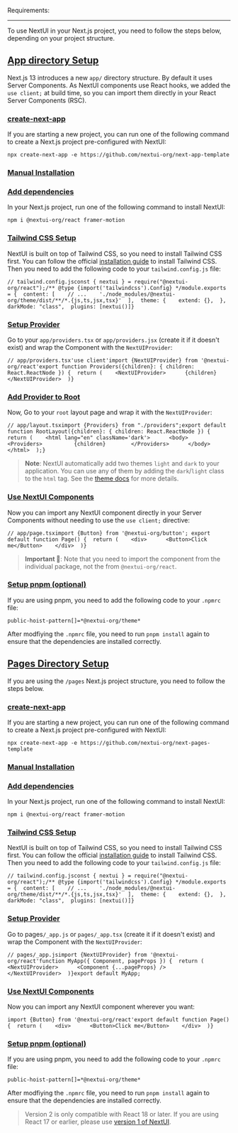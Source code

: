 Requirements:

___

To use NextUI in your Next.js project, you need to follow the steps below, depending on your project structure.

## [App directory Setup](https://nextui.org/docs/frameworks/nextjs#app-directory-setup)

Next.js 13 introduces a new `app/` directory structure. By default it uses Server Components. As NextUI components use React hooks, we added the `use client;` at build time, so you can import them directly in your React Server Components (RSC).

### [create-next-app](https://nextui.org/docs/frameworks/nextjs#create-next-app)

If you are starting a new project, you can run one of the following command to create a Next.js project pre-configured with NextUI:

```
npx create-next-app -e https://github.com/nextui-org/next-app-template
```

### [Manual Installation](https://nextui.org/docs/frameworks/nextjs#manual-installation)

### [Add dependencies](https://nextui.org/docs/frameworks/nextjs#add-dependencies)

In your Next.js project, run one of the following command to install NextUI:

```
npm i @nextui-org/react framer-motion
```

### [Tailwind CSS Setup](https://nextui.org/docs/frameworks/nextjs#tailwind-css-setup)

NextUI is built on top of Tailwind CSS, so you need to install Tailwind CSS first. You can follow the official [installation guide](https://tailwindcss.com/docs/guides/nextjs) to install Tailwind CSS. Then you need to add the following code to your `tailwind.config.js` file:

```
// tailwind.config.jsconst { nextui } = require("@nextui-org/react");/** @type {import('tailwindcss').Config} */module.exports = {  content: [    // ...    './node_modules/@nextui-org/theme/dist/**/*.{js,ts,jsx,tsx}'  ],  theme: {    extend: {},  },  darkMode: "class",  plugins: [nextui()]}
```

### [Setup Provider](https://nextui.org/docs/frameworks/nextjs#setup-provider)

Go to your `app/providers.tsx` or `app/providers.jsx` (create it if it doesn't exist) and wrap the Component with the `NextUIProvider`:

```
// app/providers.tsx'use client'import {NextUIProvider} from '@nextui-org/react'export function Providers({children}: { children: React.ReactNode }) {  return (    <NextUIProvider>      {children}    </NextUIProvider>  )}
```

### [Add Provider to Root](https://nextui.org/docs/frameworks/nextjs#add-provider-to-root)

Now, Go to your `root` layout page and wrap it with the `NextUIProvider`:

```
// app/layout.tsximport {Providers} from "./providers";export default function RootLayout({children}: { children: React.ReactNode }) {  return (    <html lang="en" className='dark'>      <body>        <Providers>          {children}        </Providers>      </body>    </html>  );}
```

> **Note**: NextUI automatically add two themes `light` and `dark` to your application. You can use any of them by adding the `dark`/`light` class to the `html` tag. See the [theme docs](https://nextui.org/docs/customization/customize-theme) for more details.

### [Use NextUI Components](https://nextui.org/docs/frameworks/nextjs#use-nextui-components)

Now you can import any NextUI component directly in your Server Components without needing to use the `use client;` directive:

```
// app/page.tsximport {Button} from '@nextui-org/button'; export default function Page() {  return (    <div>      <Button>Click me</Button>    </div>  )}
```

> **Important 🚨**: Note that you need to import the component from the individual package, not the from `@nextui-org/react`.

### [Setup pnpm (optional)](https://nextui.org/docs/frameworks/nextjs#setup-pnpm-optional)

If you are using pnpm, you need to add the following code to your `.npmrc` file:

```
public-hoist-pattern[]=*@nextui-org/theme*
```

After modfiying the `.npmrc` file, you need to run `pnpm install` again to ensure that the dependencies are installed correctly.

## [Pages Directory Setup](https://nextui.org/docs/frameworks/nextjs#pages-directory-setup)

If you are using the `/pages` Next.js project structure, you need to follow the steps below.

### [create-next-app](https://nextui.org/docs/frameworks/nextjs#create-next-app-1)

If you are starting a new project, you can run one of the following command to create a Next.js project pre-configured with NextUI:

```
npx create-next-app -e https://github.com/nextui-org/next-pages-template
```

### [Manual Installation](https://nextui.org/docs/frameworks/nextjs#manual-installation-1)

### [Add dependencies](https://nextui.org/docs/frameworks/nextjs#add-dependencies-1)

In your Next.js project, run one of the following command to install NextUI:

```
npm i @nextui-org/react framer-motion
```

### [Tailwind CSS Setup](https://nextui.org/docs/frameworks/nextjs#tailwind-css-setup-1)

NextUI is built on top of Tailwind CSS, so you need to install Tailwind CSS first. You can follow the official [installation guide](https://tailwindcss.com/docs/guides/nextjs) to install Tailwind CSS. Then you need to add the following code to your `tailwind.config.js` file:

```
// tailwind.config.jsconst { nextui } = require("@nextui-org/react");/** @type {import('tailwindcss').Config} */module.exports = {  content: [    // ...    './node_modules/@nextui-org/theme/dist/**/*.{js,ts,jsx,tsx}'  ],  theme: {    extend: {},  },  darkMode: "class",  plugins: [nextui()]}
```

### [Setup Provider](https://nextui.org/docs/frameworks/nextjs#setup-provider-1)

Go to pages`/_app.js` or `pages/_app.tsx` (create it if it doesn't exist) and wrap the Component with the `NextUIProvider`:

```
// pages/_app.jsimport {NextUIProvider} from '@nextui-org/react'function MyApp({ Component, pageProps }) {  return (    <NextUIProvider>      <Component {...pageProps} />    </NextUIProvider>  )}export default MyApp;
```

### [Use NextUI Components](https://nextui.org/docs/frameworks/nextjs#use-nextui-components-1)

Now you can import any NextUI component wherever you want:

```
import {Button} from '@nextui-org/react'export default function Page() {  return (    <div>      <Button>Click me</Button>    </div>  )}
```

### [Setup pnpm (optional)](https://nextui.org/docs/frameworks/nextjs#setup-pnpm-optional-1)

If you are using pnpm, you need to add the following code to your `.npmrc` file:

```
public-hoist-pattern[]=*@nextui-org/theme*
```

After modfiying the `.npmrc` file, you need to run `pnpm install` again to ensure that the dependencies are installed correctly.

> Version 2 is only compatible with React 18 or later. If you are using React 17 or earlier, please use [version 1 of NextUI](https://v1.nextui.org/docs/getting-started).